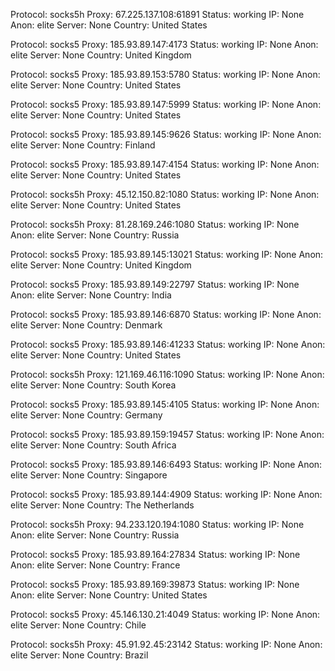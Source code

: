 Protocol: socks5h
Proxy: 67.225.137.108:61891
Status: working
IP: None
Anon: elite
Server: None
Country: United States

Protocol: socks5
Proxy: 185.93.89.147:4173
Status: working
IP: None
Anon: elite
Server: None
Country: United Kingdom

Protocol: socks5
Proxy: 185.93.89.153:5780
Status: working
IP: None
Anon: elite
Server: None
Country: United States

Protocol: socks5
Proxy: 185.93.89.147:5999
Status: working
IP: None
Anon: elite
Server: None
Country: United States

Protocol: socks5
Proxy: 185.93.89.145:9626
Status: working
IP: None
Anon: elite
Server: None
Country: Finland

Protocol: socks5
Proxy: 185.93.89.147:4154
Status: working
IP: None
Anon: elite
Server: None
Country: United States

Protocol: socks5h
Proxy: 45.12.150.82:1080
Status: working
IP: None
Anon: elite
Server: None
Country: United States

Protocol: socks5h
Proxy: 81.28.169.246:1080
Status: working
IP: None
Anon: elite
Server: None
Country: Russia

Protocol: socks5
Proxy: 185.93.89.145:13021
Status: working
IP: None
Anon: elite
Server: None
Country: United Kingdom

Protocol: socks5
Proxy: 185.93.89.149:22797
Status: working
IP: None
Anon: elite
Server: None
Country: India

Protocol: socks5
Proxy: 185.93.89.146:6870
Status: working
IP: None
Anon: elite
Server: None
Country: Denmark

Protocol: socks5
Proxy: 185.93.89.146:41233
Status: working
IP: None
Anon: elite
Server: None
Country: United States

Protocol: socks5h
Proxy: 121.169.46.116:1090
Status: working
IP: None
Anon: elite
Server: None
Country: South Korea

Protocol: socks5
Proxy: 185.93.89.145:4105
Status: working
IP: None
Anon: elite
Server: None
Country: Germany

Protocol: socks5
Proxy: 185.93.89.159:19457
Status: working
IP: None
Anon: elite
Server: None
Country: South Africa

Protocol: socks5
Proxy: 185.93.89.146:6493
Status: working
IP: None
Anon: elite
Server: None
Country: Singapore

Protocol: socks5
Proxy: 185.93.89.144:4909
Status: working
IP: None
Anon: elite
Server: None
Country: The Netherlands

Protocol: socks5h
Proxy: 94.233.120.194:1080
Status: working
IP: None
Anon: elite
Server: None
Country: Russia

Protocol: socks5
Proxy: 185.93.89.164:27834
Status: working
IP: None
Anon: elite
Server: None
Country: France

Protocol: socks5
Proxy: 185.93.89.169:39873
Status: working
IP: None
Anon: elite
Server: None
Country: United States

Protocol: socks5
Proxy: 45.146.130.21:4049
Status: working
IP: None
Anon: elite
Server: None
Country: Chile

Protocol: socks5h
Proxy: 45.91.92.45:23142
Status: working
IP: None
Anon: elite
Server: None
Country: Brazil

